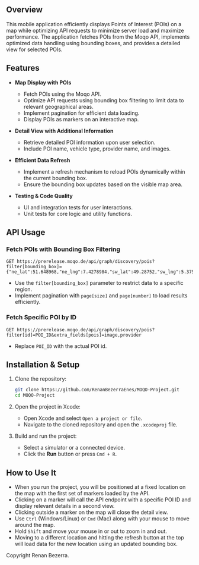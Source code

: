 ## Overview
This mobile application efficiently displays Points of Interest (POIs) on a map while optimizing API requests to minimize server load and maximize performance. The application fetches POIs from the Moqo API, implements optimized data handling using bounding boxes, and provides a detailed view for selected POIs.

## Features
- **Map Display with POIs**
  - Fetch POIs using the Moqo API.
  - Optimize API requests using bounding box filtering to limit data to relevant geographical areas.
  - Implement pagination for efficient data loading.
  - Display POIs as markers on an interactive map.

- **Detail View with Additional Information**
  - Retrieve detailed POI information upon user selection.
  - Include POI name, vehicle type, provider name, and images.

- **Efficient Data Refresh**
  - Implement a refresh mechanism to reload POIs dynamically within the current bounding box.
  - Ensure the bounding box updates based on the visible map area.

- **Testing & Code Quality**
  - UI and integration tests for user interactions.
  - Unit tests for core logic and utility functions.

## API Usage
### Fetch POIs with Bounding Box Filtering
```
GET https://prerelease.moqo.de/api/graph/discovery/pois?filter[bounding_box]={"ne_lat":51.648968,"ne_lng":7.4278984,"sw_lat":49.28752,"sw_lng":5.3754444}&page[size]=10&page[number]=1
```
- Use the `filter[bounding_box]` parameter to restrict data to a specific region.
- Implement pagination with `page[size]` and `page[number]` to load results efficiently.

### Fetch Specific POI by ID
```
GET https://prerelease.moqo.de/api/graph/discovery/pois?filter[id]=POI_ID&extra_fields[pois]=image,provider
```
- Replace `POI_ID` with the actual POI id.

## Installation & Setup
1. Clone the repository:
   ```bash
   git clone https://github.com/RenanBezerraEnes/MOQO-Project.git
   cd MOQO-Project
   ```
2. Open the project in Xcode:
   - Open Xcode and select `Open a project or file`.
   - Navigate to the cloned repository and open the `.xcodeproj` file.

3. Build and run the project:
   - Select a simulator or a connected device.
   - Click the **Run** button or press `Cmd + R`.

## How to Use It
- When you run the project, you will be positioned at a fixed location on the map with the first set of markers loaded by the API.
- Clicking on a marker will call the API endpoint with a specific POI ID and display relevant details in a second view.
- Clicking outside a marker on the map will close the detail view.
- Use `Ctrl` (Windows/Linux) or `Cmd` (Mac) along with your mouse to move around the map.
- Hold `Shift` and move your mouse in or out to zoom in and out.
- Moving to a different location and hitting the refresh button at the top will load data for the new location using an updated bounding box.

Copyright Renan Bezerra.
